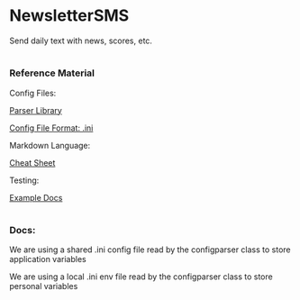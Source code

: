 # NewsletterSMS
Send daily text with news, scores, etc.

#

### Reference Material
Config Files:

[Parser Library](https://docs.python.org/3/library/configparser.html)

[Config File Format: .ini](https://docs.python.org/3/library/configparser.html#supported-ini-file-structure)

Markdown Language:

[Cheat Sheet](https://github.com/adam-p/markdown-here/wiki/Markdown-Cheatsheet)

Testing:

[Example Docs](https://docs.python.org/3/library/unittest.html)

#

### Docs:
We are using a shared .ini config file read by the configparser class to store application variables

We are using a local .ini env file read by the configparser class to store personal variables